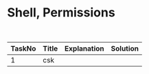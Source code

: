 <h1> Shell, Permissions </h1><br/>

| TaskNo | Title | Explanation | Solution |
|--------|--------|--------|--------|
| 1 | csk